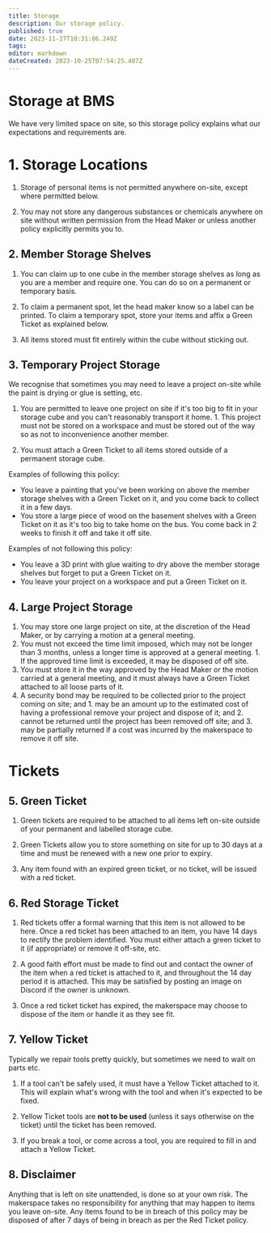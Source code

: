```yaml
---
title: Storage
description: Our storage policy.
published: true
date: 2023-11-27T10:31:06.249Z
tags: 
editor: markdown
dateCreated: 2023-10-25T07:54:25.407Z
---
```


# Storage at BMS
We have very limited space on site, so this storage policy explains what our expectations and requirements are.

# 1. Storage Locations
1. Storage of personal items is not permitted anywhere on-site, except where permitted below.

2. You may not store any dangerous substances or chemicals anywhere on site without written permission from the Head Maker or unless another policy explicitly permits you to.

## 2. Member Storage Shelves
1. You can claim up to one cube in the member storage shelves as long as you are a member and require one. You can do so on a permanent or temporary basis.

2. To claim a permanent spot, let the head maker know so a label can be printed. To claim a temporary spot, store your items and affix a Green Ticket as explained below.

3. All items stored must fit entirely within the cube without sticking out.

## 3. Temporary Project Storage
We recognise that sometimes you may need to leave a project on-site while the paint is drying or glue is setting, etc.

1. You are permitted to leave one project on site if it's too big to fit in your storage cube and you can't reasonably transport it home.
		1. This project must not be stored on a workspace and must be stored out of the way so as not to inconvenience another member.

2. You must attach a Green Ticket to all items stored outside of a permanent storage cube.

Examples of following this policy:
* You leave a painting that you've been working on above the member storage shelves with a Green Ticket on it, and you come back to collect it in a few days.
* You store a large piece of wood on the basement shelves with a Green Ticket on it as it's too big to take home on the bus. You come back in 2 weeks to finish it off and take it off site.

Examples of not following this policy:
* You leave a 3D print with glue waiting to dry above the member storage shelves but forget to put a Green Ticket on it.
* You leave your project on a workspace and put a Green Ticket on it.

## 4. Large Project Storage
1. You may store one large project on site, at the discretion of the Head Maker, or by carrying a motion at a general meeting.
2. You must not exceed the time limit imposed, which may not be longer than 3 months, unless a longer time is approved at a general meeting.
		1. If the approved time limit is exceeded, it may be disposed of off site.
3. You must store it in the way approved by the Head Maker or the motion carried at a general meeting, and it must always have a Green Ticket attached to all loose parts of it.
4. A security bond may be required to be collected prior to the project coming on site; and
		1.  may be an amount up to the estimated cost of having a professional remove your project and dispose of it; and
    2. cannot be returned until the project has been removed off site; and
    3. may be partially returned if a cost was incurred by the makerspace to remove it off site.

# Tickets
## 5. Green Ticket
1. Green tickets are required to be attached to all items left on-site outside of your permanent and labelled storage cube.

2. Green Tickets allow you to store something on site for up to 30 days at a time and must be renewed with a new one prior to expiry.

3. Any item found with an expired green ticket, or no ticket, will be issued with a red ticket.

## 6. Red Storage Ticket
1. Red tickets offer a formal warning that this item is not allowed to be here. Once a red ticket has been attached to an item, you have 14 days to rectify the problem identified. You must either attach a green ticket to it (if appropriate) or remove it off-site, etc.

2. A good faith effort must be made to find out and contact the owner of the item when a red ticket is attached to it, and throughout the 14 day period it is attached. This may be satisfied by posting an image on Discord if the owner is unknown.

3. Once a red ticket ticket has expired, the makerspace may choose to dispose of the item or handle it as they see fit.

## 7. Yellow Ticket
Typically we repair tools pretty quickly, but sometimes we need to wait on parts etc.

1. If a tool can't be safely used, it must have a Yellow Ticket attached to it. This will explain what's wrong with the tool and when it's expected to be fixed.

2. Yellow Ticket tools are **not to be used** (unless it says otherwise on the ticket) until the ticket has been removed.

3. If you break a tool, or come across a tool, you are required to fill in and attach a Yellow Ticket.

## 8. Disclaimer
Anything that is left on site unattended, is done so at your own risk. The makerspace takes no responsibility for anything that may happen to items you leave on-site. Any items found to be in breach of this policy may be disposed of after 7 days of being in breach as per the Red Ticket policy.